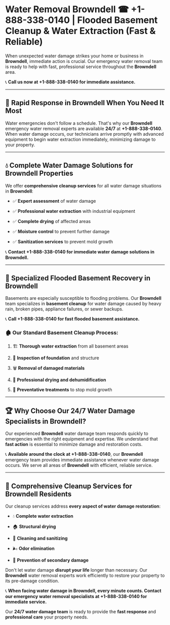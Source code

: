 # Water Removal Browndell ☎ +1-888-338-0140 | Flooded Basement Cleanup & Water Extraction (Fast & Reliable)

When unexpected water damage strikes your home or business in **Browndell**, immediate action is crucial. Our emergency water removal team is ready to help with fast, professional service throughout the **Browndell** area. 

📞 **Call us now at +1-888-338-0140 for immediate assistance.**
---
## 🚀 Rapid Response in Browndell When You Need It Most
Water emergencies don't follow a schedule. That's why our **Browndell** emergency water removal experts are available **24/7** at **+1-888-338-0140**. When water damage occurs, our technicians arrive promptly with advanced equipment to begin water extraction immediately, minimizing damage to your property.
---
## 💧 Complete Water Damage Solutions for Browndell Properties
We offer **comprehensive cleanup services** for all water damage situations in **Browndell**:
- ✅ **Expert assessment** of water damage  
- ✅ **Professional water extraction** with industrial equipment  
- ✅ **Complete drying** of affected areas  
- ✅ **Moisture control** to prevent further damage  
- ✅ **Sanitization services** to prevent mold growth  
📞 **Contact +1-888-338-0140 for immediate water damage solutions in Browndell.**
---
## 🌊 Specialized Flooded Basement Recovery in Browndell
Basements are especially susceptible to flooding problems. Our **Browndell** team specializes in **basement cleanup** for water damage caused by heavy rain, broken pipes, appliance failures, or sewer backups. 
📞 **Call +1-888-338-0140 for fast flooded basement assistance.**
### 🏚️ Our Standard Basement Cleanup Process:
1. 🏗️ **Thorough water extraction** from all basement areas  
2. 🔎 **Inspection of foundation** and structure  
3. 🗑️ **Removal of damaged materials**  
4. 💨 **Professional drying and dehumidification**  
5. 🚫 **Preventative treatments** to stop mold growth  
---
## 🏆 Why Choose Our 24/7 Water Damage Specialists in Browndell?
Our experienced **Browndell** water damage team responds quickly to emergencies with the right equipment and expertise. We understand that **fast action** is essential to minimize damage and restoration costs.
📞 **Available around the clock at +1-888-338-0140**, our **Browndell** emergency team provides immediate assistance whenever water damage occurs. We serve all areas of **Browndell** with efficient, reliable service.
---
## 🧹 Comprehensive Cleanup Services for Browndell Residents
Our cleanup services address **every aspect of water damage restoration**:
- 💧 **Complete water extraction**  
- 🏠 **Structural drying**  
- 🧼 **Cleaning and sanitizing**  
- 🌬️ **Odor elimination**  
- 🚫 **Prevention of secondary damage**  
Don't let water damage **disrupt your life** longer than necessary. Our **Browndell** water removal experts work efficiently to restore your property to its pre-damage condition.
📞 **When facing water damage in Browndell, every minute counts. Contact our emergency water removal specialists at +1-888-338-0140 for immediate service.**
Our **24/7 water damage team** is ready to provide the **fast response** and **professional care** your property needs.
